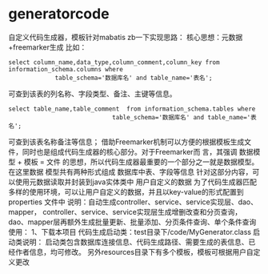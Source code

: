 # generatorcode
自定义代码生成器，模板针对mabatis
zb一下实现思路：
  核心思想：元数据+freemarker生成
  比如：
  
  
    select column_name,data_type,column_comment,column_key from information_schema.columns where
  				 table_schema='数据库名' and table_name='表名';
  				 
  可查到该表的列名称、字段类型、备注、主键等信息。
  				 
    select table_name,table_comment  from information_schema.tables where
                 				 table_schema='数据库名' and table_name='表名';
    
  可查到该表名称备注等信息；
  借助Freemarker机制可以方便的根据模板生成文件，同时也是组成代码生成器的核心部分。对于Freemarker而
 言，其强调 数据模型 + 模板 = 文件 的思想，所以代码生成器最重要的一个部分之一就是数据模型。在这里数据
 模型共有两种形式组成
 数据库中表、字段等信息
针对这部分内容，可以使用元数据读取并封装到java实体类中
用户自定义的数据
为了代码生成器匹配多样的使用环境，可以让用户自定义的数据，并且以key-value的形式配置到properties
文件中
说明：自动生成controller、service、service实现层、dao、mapper，
controller、service、service实现层生成增删改查和分页查询，
dao、mapper层再额外生成批量更新、批量添加、分页条件查询、单个条件查询
使用：
1、下载本项目
代码生成启动类：test目录下/code/MyGenerator.class
启动类说明：
启动类包含数据库连接信息、代码生成路径、需要生成的表信息、已经作者信息，均可修改。
另外resources目录下有多个模板，模板可根据用户自定义更改
